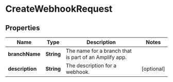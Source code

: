 

# CreateWebhookRequest


## Properties

| Name | Type | Description | Notes |
|------------ | ------------- | ------------- | -------------|
|**branchName** | **String** |  The name for a branch that is part of an Amplify app.  |  |
|**description** | **String** |  The description for a webhook.  |  [optional] |



